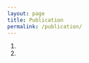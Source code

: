 ```yaml
---
layout: page
title: Publication
permalink: /publication/
---
```


<!-- list numbered -->
1.

2.
